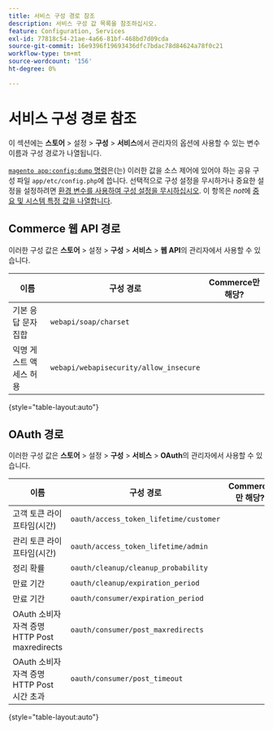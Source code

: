```yaml
---
title: 서비스 구성 경로 참조
description: 서비스 구성 값 목록을 참조하십시오.
feature: Configuration, Services
exl-id: 77818c54-21ae-4a66-81bf-468bd7d09cda
source-git-commit: 16e9396f19693436dfc7bdac78d84624a78f0c21
workflow-type: tm+mt
source-wordcount: '156'
ht-degree: 0%

---
```


# 서비스 구성 경로 참조

이 섹션에는 **스토어** > 설정 > **구성** > **서비스**&#x200B;에서 관리자의 옵션에 사용할 수 있는 변수 이름과 구성 경로가 나열됩니다.

[`magento app:config:dump` 명령](../cli/export-configuration.md)은(는) 이러한 값을 소스 제어에 있어야 하는 공유 구성 파일 `app/etc/config.php`에 씁니다. 선택적으로 구성 설정을 무시하거나 중요한 설정을 설정하려면 [환경 변수를 사용하여 구성 설정을 무시하십시오](override-config-settings.md#environment-variables). 이 항목은 _not_&#x200B;에 [중요 및 시스템 특정 값을 나열합니다](config-reference-sens.md).

## Commerce 웹 API 경로

이러한 구성 값은 **스토어** > 설정 > **구성** > **서비스** > **웹 API**&#x200B;의 관리자에서 사용할 수 있습니다.

| 이름 | 구성 경로 | Commerce만 해당? |
|--------------|--------------|--------------|
| 기본 응답 문자 집합 | `webapi/soap/charset` | <!-- ![Not Commerce-only](/help/assets/configuration/red-x.png) --> |
| 익명 게스트 액세스 허용 | `webapi/webapisecurity/allow_insecure` | <!-- ![Not Commerce-only](/help/assets/configuration/red-x.png) --> |

{style="table-layout:auto"}

## OAuth 경로

이러한 구성 값은 **스토어** > 설정 > **구성** > **서비스** > **OAuth**&#x200B;의 관리자에서 사용할 수 있습니다.

| 이름 | 구성 경로 | Commerce만 해당? |
|--------------|--------------|--------------|
| 고객 토큰 라이프타임(시간) | `oauth/access_token_lifetime/customer` | <!-- ![Not Commerce-only](/help/assets/configuration/red-x.png) --> |
| 관리 토큰 라이프타임(시간) | `oauth/access_token_lifetime/admin` | <!-- ![Not Commerce-only](/help/assets/configuration/red-x.png) --> |
| 정리 확률 | `oauth/cleanup/cleanup_probability` | <!-- ![Not Commerce-only](/help/assets/configuration/red-x.png) --> |
| 만료 기간 | `oauth/cleanup/expiration_period` | <!-- ![Not Commerce-only](/help/assets/configuration/red-x.png) --> |
| 만료 기간 | `oauth/consumer/expiration_period` | <!-- ![Not Commerce-only](/help/assets/configuration/red-x.png) --> |
| OAuth 소비자 자격 증명 HTTP Post maxredirects | `oauth/consumer/post_maxredirects` | <!-- ![Not Commerce-only](/help/assets/configuration/red-x.png) --> |
| OAuth 소비자 자격 증명 HTTP Post 시간 초과 | `oauth/consumer/post_timeout` | <!-- ![Not Commerce-only](/help/assets/configuration/red-x.png) --> |

{style="table-layout:auto"}
